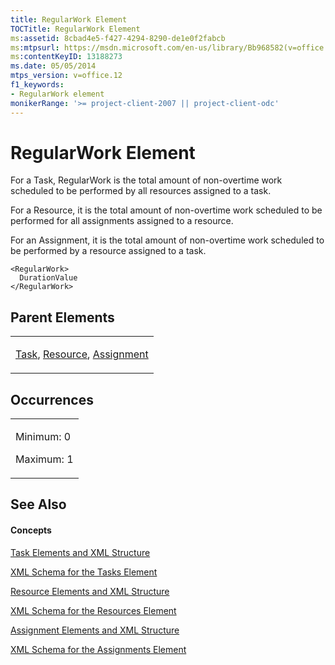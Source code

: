 ```yaml
---
title: RegularWork Element
TOCTitle: RegularWork Element
ms:assetid: 8cbad4e5-f427-4294-8290-de1e0f2fabcb
ms:mtpsurl: https://msdn.microsoft.com/en-us/library/Bb968582(v=office.12)
ms:contentKeyID: 13188273
ms.date: 05/05/2014
mtps_version: v=office.12
f1_keywords:
- RegularWork element
monikerRange: '>= project-client-2007 || project-client-odc'
---
```


# RegularWork Element




For a Task, RegularWork is the total amount of non-overtime work scheduled to be performed by all resources assigned to a task.

For a Resource, it is the total amount of non-overtime work scheduled to be performed for all assignments assigned to a resource.

For an Assignment, it is the total amount of non-overtime work scheduled to be performed by a resource assigned to a task.

    <RegularWork>
      DurationValue
    </RegularWork>

## Parent Elements

<table>
<colgroup>
<col style="width: 100%" />
</colgroup>
<tbody>
<tr class="odd">
<td><p><a href="task-element.md">Task</a>, <a href="resource-element.md">Resource</a>, <a href="assignment-element.md">Assignment</a></p></td>
</tr>
</tbody>
</table>

## Occurrences

<table>
<colgroup>
<col style="width: 100%" />
</colgroup>
<tbody>
<tr class="odd">
<td><p>Minimum: 0</p>
<p>Maximum: 1</p></td>
</tr>
</tbody>
</table>

## See Also

#### Concepts

[Task Elements and XML Structure](task-elements-and-xml-structure.md)

[XML Schema for the Tasks Element](xml-schema-for-the-tasks-element.md)

[Resource Elements and XML Structure](resource-elements-and-xml-structure.md)

[XML Schema for the Resources Element](xml-schema-for-the-resources-element.md)

[Assignment Elements and XML Structure](assignment-elements-and-xml-structure.md)

[XML Schema for the Assignments Element](xml-schema-for-the-assignments-element.md)

